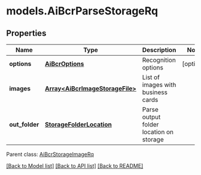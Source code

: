 # models.AiBcrParseStorageRq
## Properties
Name | Type | Description | Notes
------------ | ------------- | ------------- | -------------
**options** | [**AiBcrOptions**](AiBcrOptions.md) | Recognition options              | [optional] 
**images** | [**Array&lt;AiBcrImageStorageFile&gt;**](AiBcrImageStorageFile.md) | List of images with business cards              | 
**out_folder** | [**StorageFolderLocation**](StorageFolderLocation.md) | Parse output folder location on storage              | 

 Parent class: [AiBcrStorageImageRq](AiBcrStorageImageRq.md)

[[Back to Model list]](README.md#documentation-for-models) [[Back to API list]](README.md#documentation-for-api-endpoints) [[Back to README]](README.md)



